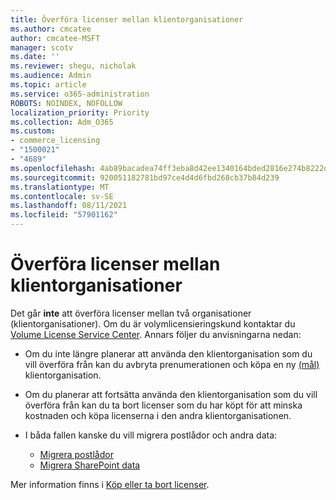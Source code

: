 ```yaml
---
title: Överföra licenser mellan klientorganisationer
ms.author: cmcatee
author: cmcatee-MSFT
manager: scotv
ms.date: ''
ms.reviewer: shegu, nicholak
ms.audience: Admin
ms.topic: article
ms.service: o365-administration
ROBOTS: NOINDEX, NOFOLLOW
localization_priority: Priority
ms.collection: Adm_O365
ms.custom:
- commerce_licensing
- "1500021"
- "4689"
ms.openlocfilehash: 4ab89bacadea74ff3eba8d42ee1340164bded2816e274b8222dd48613c01e5ba
ms.sourcegitcommit: 920051182781bd97ce4d4d6fbd268cb37b84d239
ms.translationtype: MT
ms.contentlocale: sv-SE
ms.lasthandoff: 08/11/2021
ms.locfileid: "57901162"
---
```

# <a name="transfer-licenses-between-tenants"></a>Överföra licenser mellan klientorganisationer

Det går **inte** att överföra licenser mellan två organisationer (klientorganisationer). Om du är volymlicensieringskund kontaktar du [Volume License Service Center](https://support.microsoft.com/help/4471406/how-to-contact-the-microsoft-volume-licensing-service-center). Annars följer du anvisningarna nedan:

- Om du inte längre planerar att använda den klientorganisation som du [](https://admin.microsoft.com/Adminportal/Home?source=applauncher#/subscriptions) vill överföra från kan du avbryta prenumerationen och köpa en ny [(mål)](https://www.microsoft.com/microsoft-365/business/compare-all-microsoft-365-business-products?rtc=2&activetab=tab:primaryr2) klientorganisation.
- Om du planerar att fortsätta använda den klientorganisation som du vill [](https://docs.microsoft.com/microsoft-365/commerce/licenses/buy-licenses#buy-or-remove-licenses-for-your-business-subscription) överföra från kan du ta bort licenser som du har köpt för att minska kostnaden och köpa licenserna i den andra klientorganisationen.
- I båda fallen kanske du vill migrera postlådor och andra data:

    - [Migrera postlådor](https://docs.microsoft.com/Exchange/mailbox-migration/migrate-mailboxes-across-tenants)
    - [Migrera SharePoint data](https://aka.ms/modernSpoAdminCenter/CloudContentMigrations)

Mer information finns i [Köp eller ta bort licenser](https://docs.microsoft.com/microsoft-365/commerce/licenses/buy-licenses).